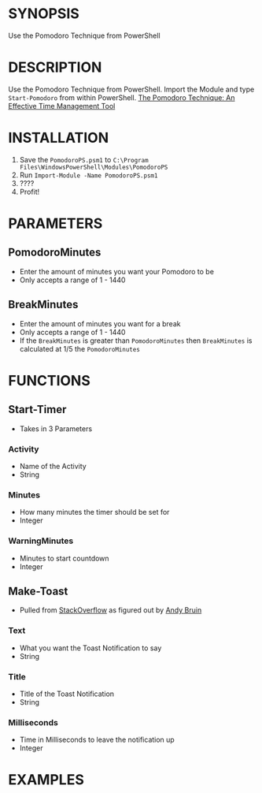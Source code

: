 # SYNOPSIS
Use the Pomodoro Technique from PowerShell

# DESCRIPTION
Use the Pomodoro Technique from PowerShell. Import the Module and type `Start-Pomodoro` from within PowerShell.
[The Pomodoro Technique: An Effective Time Management Tool](https://science.nichd.nih.gov/confluence/display/newsletter/2020/05/07/The+Pomodoro+Technique%3A+An+Effective+Time+Management+Tool)

# INSTALLATION
1. Save the `PomodoroPS.psm1` to `C:\Program Files\WindowsPowerShell\Modules\PomodoroPS`
1. Run `Import-Module -Name PomodoroPS.psm1`
1. ????
1. Profit!

# PARAMETERS
## PomodoroMinutes
- Enter the amount of minutes you want your Pomodoro to be
- Only accepts a range of 1 - 1440
## BreakMinutes
- Enter the amount of minutes you want for a break
- Only accepts a range of 1 - 1440
- If the `BreakMinutes` is greater than `PomodoroMinutes` then `BreakMinutes` is calculated at 1/5 the `PomodoroMinutes`


# FUNCTIONS
## Start-Timer
- Takes in 3 Parameters
### Activity
- Name of the Activity
- String
### Minutes
- How many minutes the timer should be set for
- Integer
### WarningMinutes
- Minutes to start countdown
- Integer

## Make-Toast
- Pulled from [StackOverflow](https://stackoverflow.com/questions/61971517/powershell-send-a-toast-notification-to-logged-user-when-running-as-local-syste) as figured out by [Andy Bruin](https://stackoverflow.com/users/13663558/andy-bruin)
### Text
- What you want the Toast Notification to say
- String
### Title
- Title of the Toast Notification
- String
### Milliseconds
- Time in Milliseconds to leave the notification up
- Integer


# EXAMPLES